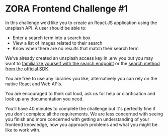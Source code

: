 # ZORA Frontend Challenge #1

In this challenge we’d like you to create an React.JS application using the unsplash API. A user should be able to:

- Enter a search term into a search box
- View a list of images related to their search
- Know when there are no results that match their search term

We’ve already created an unsplash access key in .env you but you may want to [familiarize yourself with the search endpoint](https://unsplash.com/documentation#search-photos) or the [search method from the official SDK](https://github.com/unsplash/unsplash-js#search).

You are free to use any libraries you like, alternatively you can rely on the native React and Web APIs.

You are encouraged to think out loud, ask us for help or clarification and look up any documentation you need.

You’ll have 40 minutes to complete the challenge but it's perfectly fine if you don't complete all the requirements. We are less concerned with seeing you finish and more concerned with getting an understanding of your frontend knowledge, how you approach problems and what you might be like to work with.

